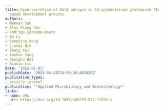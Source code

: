 ```yaml
---
title: Hypersecretion of OmlA antigen in Corynebacterium glutamicum through high-throughput
  based development process
authors:
- Manman Sun
- Alex Xiong Gao
- Rodrigo Ledesma‐Amaro
- An Li
- Rongbing Wang
- Jianqi Nie
- Zheng Pei
- Yankun Yang
- Zhonghu Bai
- Xiuxia Liu
date: '2022-01-01'
publishDate: '2025-04-29T14:56:29.863428Z'
publication_types:
- article-journal
publication: '*Applied Microbiology and Biotechnology*'
links:
- name: URL
  url: https://doi.org/10.1007/s00253-022-11918-x
---
```

